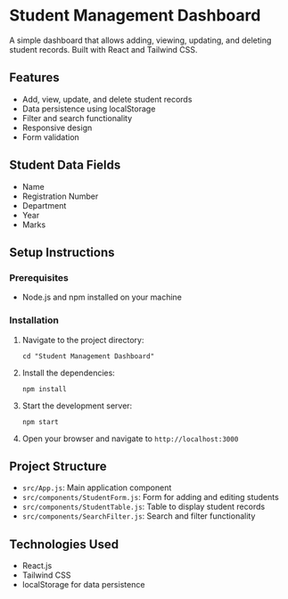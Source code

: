 # Student Management Dashboard

A simple dashboard that allows adding, viewing, updating, and deleting student records. Built with React and Tailwind CSS.

## Features

- Add, view, update, and delete student records
- Data persistence using localStorage
- Filter and search functionality
- Responsive design
- Form validation

## Student Data Fields

- Name
- Registration Number
- Department
- Year
- Marks

## Setup Instructions

### Prerequisites

- Node.js and npm installed on your machine

### Installation

1. Navigate to the project directory:
   ```
   cd "Student Management Dashboard"
   ```

2. Install the dependencies:
   ```
   npm install
   ```

3. Start the development server:
   ```
   npm start
   ```

4. Open your browser and navigate to `http://localhost:3000`

## Project Structure

- `src/App.js`: Main application component
- `src/components/StudentForm.js`: Form for adding and editing students
- `src/components/StudentTable.js`: Table to display student records
- `src/components/SearchFilter.js`: Search and filter functionality

## Technologies Used

- React.js
- Tailwind CSS
- localStorage for data persistence